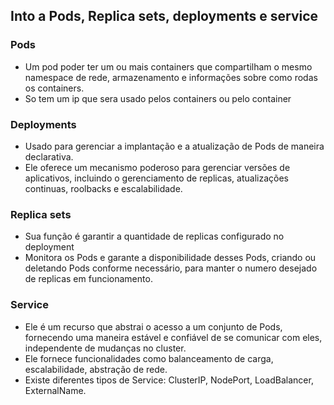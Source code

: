 ## Into a Pods, Replica sets, deployments e service

### Pods
* Um pod poder ter um ou mais containers que compartilham o mesmo namespace de rede, armazenamento e informações sobre como rodas os containers.
* So tem um ip que sera usado pelos containers ou pelo container

### Deployments 
* Usado para gerenciar a implantação e a atualização de Pods de maneira declarativa.
* Ele oferece um mecanismo poderoso para gerenciar versões de aplicativos, incluindo o gerenciamento de replicas, atualizações continuas, roolbacks e escalabilidade.

### Replica sets
* Sua função é garantir a quantidade de replicas configurado no deployment
* Monitora os Pods e garante a disponibilidade desses Pods, criando ou deletando Pods conforme necessário, para manter o numero desejado de replicas em funcionamento.

### Service
* Ele é um recurso que abstrai o acesso a um conjunto de Pods, fornecendo uma maneira estável e confiável de se comunicar com eles, independente de mudanças no cluster.
* Ele fornece funcionalidades como balanceamento de carga, escalabilidade, abstração de rede.
* Existe diferentes tipos de Service: ClusterIP, NodePort, LoadBalancer, ExternalName.